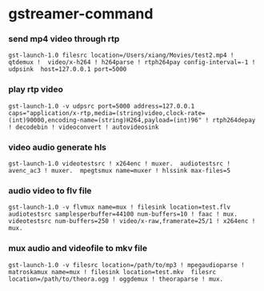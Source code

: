 # gstreamer-command


### send mp4 video through rtp 

```
gst-launch-1.0 filesrc location=/Users/xiang/Movies/test2.mp4 ! qtdemux !  video/x-h264 ! h264parse ! rtph264pay config-interval=-1 ! udpsink  host=127.0.0.1 port=5000
```

### play rtp video 

```
gst-launch-1.0 -v udpsrc port=5000 address=127.0.0.1 caps="application/x-rtp,media=(string)video,clock-rate=(int)90000,encoding-name=(string)H264,payload=(int)96" ! rtph264depay ! decodebin ! videoconvert ! autovideosink
```

### video audio generate hls

```
gst-launch-1.0 videotestsrc ! x264enc ! muxer.  audiotestsrc ! avenc_ac3 ! muxer.  mpegtsmux name=muxer ! hlssink max-files=5
```


### audio video to flv file

```
gst-launch-1.0 -v flvmux name=mux ! filesink location=test.flv  audiotestsrc samplesperbuffer=44100 num-buffers=10 ! faac ! mux.  videotestsrc num-buffers=250 ! video/x-raw,framerate=25/1 ! x264enc ! mux.

```

### mux audio and videofile to mkv file 

```
gst-launch-1.0 -v filesrc location=/path/to/mp3 ! mpegaudioparse ! matroskamux name=mux ! filesink location=test.mkv  filesrc location=/path/to/theora.ogg ! oggdemux ! theoraparse ! mux.

```
